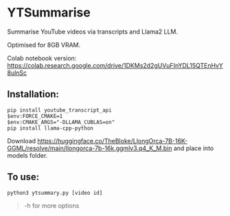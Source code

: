 # YTSummarise

Summarise YouTube videos via transcripts and Llama2 LLM.

Optimised for 8GB VRAM.

Colab notebook version: https://colab.research.google.com/drive/1DKMs2d2gUVuFInYDL15QTEnHvY8ulnSc

## Installation:

```shell
pip install youtube_transcript_api
$env:FORCE_CMAKE=1
$env:CMAKE_ARGS="-DLLAMA_CUBLAS=on"
pip install llama-cpp-python
```

Download https://huggingface.co/TheBloke/LlongOrca-7B-16K-GGML/resolve/main/llongorca-7b-16k.ggmlv3.q4_K_M.bin and place into models folder.

## To use:

`python3 ytsummary.py [video id]`

>-h for more options

